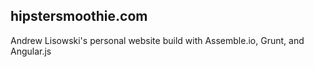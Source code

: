 ## hipstersmoothie.com

Andrew Lisowski's personal website build with Assemble.io, Grunt, and Angular.js
